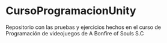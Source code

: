 # CursoProgramacionUnity
Repositorio con las pruebas y ejercicios hechos en el curso de Programación de videojuegos de A Bonfire of Souls S.C

